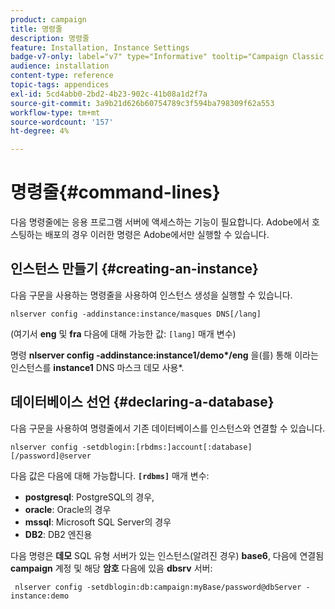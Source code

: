 ```yaml
---
product: campaign
title: 명령줄
description: 명령줄
feature: Installation, Instance Settings
badge-v7-only: label="v7" type="Informative" tooltip="Campaign Classic v7에만 적용됩니다."
audience: installation
content-type: reference
topic-tags: appendices
exl-id: 5cd4abb0-2bd2-4b23-902c-41b08a1d2f7a
source-git-commit: 3a9b21d626b60754789c3f594ba798309f62a553
workflow-type: tm+mt
source-wordcount: '157'
ht-degree: 4%

---
```


# 명령줄{#command-lines}



다음 명령줄에는 응용 프로그램 서버에 액세스하는 기능이 필요합니다. Adobe에서 호스팅하는 배포의 경우 이러한 명령은 Adobe에서만 실행할 수 있습니다.

## 인스턴스 만들기 {#creating-an-instance}

다음 구문을 사용하는 명령줄을 사용하여 인스턴스 생성을 실행할 수 있습니다.

```
nlserver config -addinstance:instance/masques DNS[/lang]
```

(여기서 **eng** 및 **fra** 다음에 대해 가능한 값: `[lang]` 매개 변수)

명령 **nlserver config -addinstance:instance1/demo&#42;/eng** 을(를) 통해 이라는 인스턴스를 **instance1** DNS 마스크 데모 사용&#42;.

## 데이터베이스 선언 {#declaring-a-database}

다음 구문을 사용하여 명령줄에서 기존 데이터베이스를 인스턴스와 연결할 수 있습니다.

```
nlserver config -setdblogin:[rbdms:]account[:database][/password]@server
```

다음 값은 다음에 대해 가능합니다. **`[rdbms]`** 매개 변수:

* **postgresql**: PostgreSQL의 경우,
* **oracle**: Oracle의 경우
* **mssql**: Microsoft SQL Server의 경우
* **DB2**: DB2 엔진용

다음 명령은 **데모** SQL 유형 서버가 있는 인스턴스(알려진 경우) **base6**, 다음에 연결됨 **campaign** 계정 및 해당 **암호** 다음에 있음 **dbsrv** 서버:

```
 nlserver config -setdblogin:db:campaign:myBase/password@dbServer -instance:demo
```
